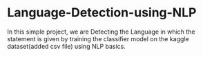 # Language-Detection-using-NLP
  
In this simple project, we are Detecting the Language in which the statement is given by training the classifier model on the kaggle dataset(added csv file) using NLP basics.   
